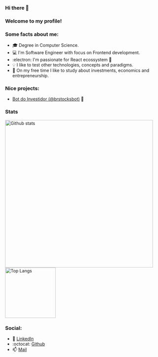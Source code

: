 ### Hi there 👋

### Welcome to my profile!

### Some facts about me:

- :mortar_board: Degree in Computer Science.
- :computer: I'm Software Engineer with focus on Frontend development.
- :electron: I'm passionate for React ecossystem :blue_heart:
- :bulb: I like to test other technologies, concepts and paradigms.
- :money_with_wings: On my free time I like to study about investments, economics and entrepreneurship.

### Nice projects:

- [Bot do Investidor (@brstocksbot)](https://t.me/brstocksbot) :robot:

### Stats

<p>
  <img width="480px" alt="Github stats" src="https://github-readme-stats.vercel.app/api?username=hick97&hide=issues&count_private=true&show_icons=true&theme=dark&icon_color=ffffff" />
  <img height="164px" alt="Top Langs" src="https://github-readme-stats.vercel.app/api/top-langs/?username=hick97&layout=compact&hide=PHP,Java&langs_count=8&theme=dark" />
</p>

### Social:

- :blue_heart: [LinkedIn](https://www.linkedin.com/in/henrique-augusto-84b490133/)
- :octocat: [Github](https://github.com/hick97?tab=repositories)
- :mailbox: [Mail](hick_97@hotmail.com)
